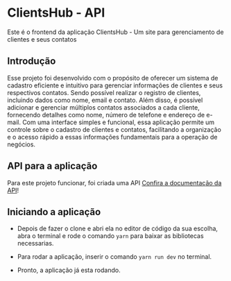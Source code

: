 # ClientsHub - API

Este é o frontend da aplicação ClientsHub - Um site para gerenciamento de clientes e seus contatos

## Introdução

Esse projeto foi desenvolvido com o propósito de oferecer um sistema de cadastro eficiente e intuitivo para gerenciar informações de clientes e seus respectivos contatos. Sendo possível realizar o registro de clientes, incluindo dados como nome, email e contato. Além disso, é possível adicionar e gerenciar múltiplos contatos associados a cada cliente, fornecendo detalhes como nome, número de telefone e endereço de e-mail. Com uma interface simples e funcional, essa aplicação permite um controle sobre o cadastro de clientes e contatos, facilitando a organização e o acesso rápido a essas informações fundamentais para a operação de negócios.

## API para a aplicação

Para este projeto funcionar, foi criada uma API
[Confira a documentação da API](https://github.com/DiegoAndreLeffa/clientshub-back)!

## Iniciando a aplicação

- Depois de fazer o clone e abri ela no editor de código da sua escolha, abra o terminal e rode o comando `yarn` para baixar as bibliotecas necessarias.

- Para rodar a aplicação, inserir o comando `yarn run dev` no terminal.

- Pronto, a aplicação já esta rodando.
